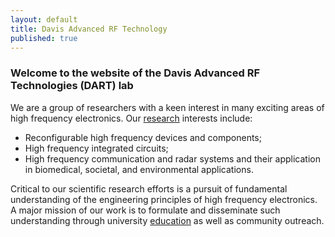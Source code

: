 ```yaml
---
layout: default
title: Davis Advanced RF Technology
published: true
---
```



### Welcome to the website of the Davis Advanced RF Technologies (DART) lab
<!---
<img src="/images/gallery.gif" width="300px" style="float:right; margin-top:10px; margin-left:15px;">
-->

We are a group of researchers with a keen interest in many exciting areas of high frequency electronics. Our [research](/research/) interests include:

- Reconfigurable high frequency devices and components;
- High frequency integrated circuits;
- High frequency communication and radar systems and their application in biomedical, societal, and environmental applications.

Critical to our scientific research efforts is a pursuit of fundamental understanding of the engineering principles of high frequency electronics. A major mission of our work is to formulate and disseminate such understanding through university [education](/education/) as well as community outreach.
<!---
The DART lab is housed in Kemper Hall on the beautiful UC Davis campus. The lab is affiliated with the Davis Millimeter-wave Research Center (DMRC). The DMRC is broadly focused on fostering millimeter wave technology for wireless communications, radar, sensing, and imaging systems.
-->

<!--
<div class="alert alert-danger">
    A postdoc researcher position is available. More details can be found <a href="/people/postdoc-cm.html"> here </a>.
</div>
-->
<!---
<div class="alert alert-info">
    A Ph.D. position is available for Fall 2017. Strong analytical capabilities and a background in analog and/or radio frequency IC are preferred.
</div>
<!---
#### A postdoc researcher position is available for 2016. More details can be found [here](/postdoccm.html).

We are always looking for motivated students and researchers to join the group. Read [more](/joiningdart.html) if you are interested.
-->
